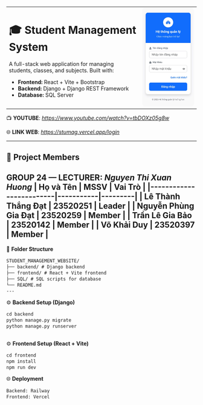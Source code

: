 <table style="border: none; border-collapse: collapse;">
  <tr>
    <td style="width: 70%; vertical-align: top; border: none;">
      <h1>🎓 Student Management System</h1>
      <p>A full-stack web application for managing students, classes, and subjects. Built with:</p>
      <ul>
        <li><strong>Frontend:</strong> React + Vite + Bootstrap</li>
        <li><strong>Backend:</strong> Django + Django REST Framework</li>
        <li><strong>Database:</strong> SQL Server</li>
      </ul>
    </td>
    <td style="width: 30%; border: none;">
      <img src="https://github.com/ThDat-AI/Student_Management_Website/blob/main/frontend/src/assets/logo.jpg?raw=true" width="220" style="border-radius: 8px;" alt="Login Preview" />
    </td>
  </tr>
</table>


📺 **YOUTUBE**: _https://www.youtube.com/watch?v=tbDOXz05g8w_

🌐 **LINK WEB**: _https://stumag.vercel.app/login_

---
## 👥 Project Members
**GROUP 24** — **LECTURER**: *Nguyen Thi Xuan Huong*
| Họ và Tên               | MSSV      | Vai Trò |
|-------------------------|-----------|---------|
| Lê Thành Thắng Đạt      | 23520251  | Leader  |
| Nguyễn Phùng Gia Đạt    | 23520259  | Member  |
| Trần Lê Gia Bảo         | 23520142  | Member  |
| Võ Khải Duy             | 23520397  | Member  |
---


 📂 **Folder Structure**
```
STUDENT_MANAGEMENT_WEBSITE/
├── backend/ # Django backend
├── frontend/ # React + Vite frontend
├── SQL/ # SQL scripts for database
└── README.md 
---
```
⚙️ **Backend Setup (Django)**

```
cd backend
python manage.py migrate
python manage.py runserver


```
⚙️ **Frontend Setup (React + Vite)**
```
cd frontend
npm install
npm run dev
```


🌐 **Deployment**
```
Backend: Railway
Frontend: Vercel
```

